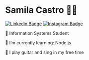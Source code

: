 # Samila Castro :woman_technologist:
[![Linkedin Badge](https://img.shields.io/badge/LinkedIn-6633cc?style=for-the-badge&logo=Linkedin&color=blue&logoColor=white&link=https://www.linkedin.com/in/samila-castro-7b63b41a0/)](https://www.linkedin.com/in/samila-castro-7b63b41a0/)
[![Instagram Badge](https://img.shields.io/badge/instagram-6633cc?style=for-the-badge&logo=Instagram&color=red&logoColor=white&link=https://www.instagram.com/samila.v.c/)](https://www.instagram.com/samila.v.c/)

:small_orange_diamond: Information Systems Student 

:small_orange_diamond: I’m currently learning: Node.js 

:small_orange_diamond: I play guitar and sing in my free time





<!--
**Samila-Castro/samila-castro** is a ✨ _special_ ✨ repository because its `README.md` (this file) appears on your GitHub profile.

Here are some ideas to get you started:

- 🔭 I’m currently working on ...
- 🌱 I’m currently learning ...
- 👯 I’m looking to collaborate on ...
- 🤔 I’m looking for help with ...
- 💬 Ask me about ...
- 📫 How to reach me: ...
- 😄 Pronouns: ...
- ⚡ Fun fact: ...
-->
